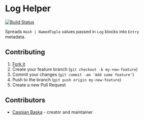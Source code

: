 # Log Helper

[![Build Status](https://travis-ci.org/spider-gazelle/log_helper.svg?branch=master)](https://travis-ci.org/spider-gazelle/log_helper)

Spreads `Hash | NamedTuple` values passed in `Log` blocks into `Entry` metadata.

## Contributing

1. [Fork it](https://github.com/spider-gazelle/log_helper/fork)
2. Create your feature branch (`git checkout -b my-new-feature`)
3. Commit your changes (`git commit -am 'Add some feature'`)
4. Push to the branch (`git push origin my-new-feature`)
5. Create a new Pull Request

## Contributors

- [Caspian Baska](https://github.com/caspiano) - creator and maintainer
